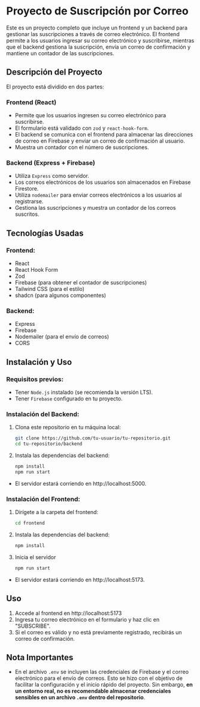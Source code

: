 # Proyecto de Suscripción por Correo

Este es un proyecto completo que incluye un frontend y un backend para gestionar las suscripciones a través de correo electrónico. El frontend permite a los usuarios ingresar su correo electrónico y suscribirse, mientras que el backend gestiona la suscripción, envía un correo de confirmación y mantiene un contador de las suscripciones.

## Descripción del Proyecto

El proyecto está dividido en dos partes:

### Frontend (React)
- Permite que los usuarios ingresen su correo electrónico para suscribirse.
- El formulario está validado con `zod` y `react-hook-form`.
- El backend se comunica con el frontend para almacenar las direcciones de correo en Firebase y enviar un correo de confirmación al usuario.
- Muestra un contador con el número de suscripciones.

### Backend (Express + Firebase)
- Utiliza `Express` como servidor.
- Los correos electrónicos de los usuarios son almacenados en Firebase Firestore.
- Utiliza `nodemailer` para enviar correos electrónicos a los usuarios al registrarse.
- Gestiona las suscripciones y muestra un contador de los correos suscritos.

## Tecnologías Usadas

### Frontend:
- React
- React Hook Form
- Zod
- Firebase (para obtener el contador de suscripciones)
- Tailwind CSS (para el estilo)
- shadcn (para algunos componentes)

### Backend:
- Express
- Firebase
- Nodemailer (para el envío de correos)
- CORS

## Instalación y Uso

### Requisitos previos:
- Tener `Node.js` instalado (se recomienda la versión LTS).
- Tener `Firebase` configurado en tu proyecto.

### Instalación del Backend:

1. Clona este repositorio en tu máquina local:
   ```bash
   git clone https://github.com/tu-usuario/tu-repositorio.git
   cd tu-repositorio/backend
2. Instala las dependencias del backend:
   ```bash
   npm install
   npm run start
- El servidor estará corriendo en http://localhost:5000.

### Instalación del Frontend:

1. Dirígete a la carpeta del frontend:
   ```bash
   cd frontend
2. Instala las dependencias del backend:
   ```bash
   npm install
3. Inicia el servidor
   ```bash
   npm run start

- El servidor estará corriendo en http://localhost:5173.

## Uso
1. Accede al frontend en http://localhost:5173
2. Ingresa tu correo electrónico en el formulario y haz clic en "SUBSCRIBE".
3. Si el correo es válido y no está previamente registrado, recibirás un correo de confirmación.

## Nota Importantes

- En el archivo `.env` se incluyen las credenciales de Firebase y el correo electrónico para el envío de correos. Esto se hizo con el objetivo de facilitar la configuración y el inicio rápido del proyecto. Sin embargo, **en un entorno real, no es recomendable almacenar credenciales sensibles en un archivo `.env` dentro del repositorio**.

